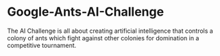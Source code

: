Google-Ants-AI-Challenge
========================

The AI Challenge is all about creating artificial intelligence that controls a colony of ants which fight against other colonies for domination in a competitive tournament.